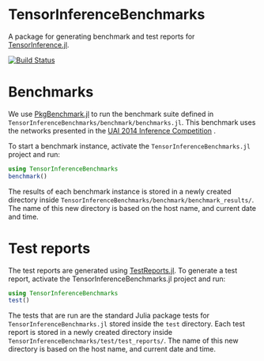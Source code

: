 # TensorInferenceBenchmarks

A package for generating benchmark and test reports for
[TensorInference.jl](https://github.com/TensorBFS/TensorInference.jl).

[![Build Status](https://github.com/TensorBFS/TensorInferenceBenchmarks.jl/actions/workflows/CI.yml/badge.svg?branch=main)](https://github.com/TensorBFS/TensorInferenceBenchmarks.jl/actions/workflows/CI.yml?query=branch%3Amain)

# Benchmarks

We use [PkgBenchmark.jl](https://github.com/JuliaCI/PkgBenchmark.jl) to run the
benchmark suite defined in `TensorInferenceBenchmarks/benchmark/benchmarks.jl`.
This benchmark uses the networks presented in the [UAI 2014 Inference
Competition](https://personal.utdallas.edu/~vxg112130/uai14-competition/index.html) .

To start a benchmark instance, activate the `TensorInferenceBenchmarks.jl` project
and run:

```julia
using TensorInferenceBenchmarks
benchmark()
```

The results of each benchmark instance is stored in a newly created directory
inside `TensorInferenceBenchmarks/benchmark/benchmark_results/`. The name of this
new directory is based on the host name, and current date and time.

# Test reports

The test reports are generated using
[TestReports.jl](https://github.com/JuliaTesting/TestReports.jl). To generate a
test report, activate the TensorInferenceBenchmarks.jl project and run:

```julia
using TensorInferenceBenchmarks
test()
```

The tests that are run are the standard Julia package tests for
`TensorInferenceBenchmarks.jl` stored inside the `test` directory. Each test
report is stored in a newly created directory inside
`TensorInferenceBenchmarks/test/test_reports/`. The name of this new directory is
based on the host name, and current date and time.
